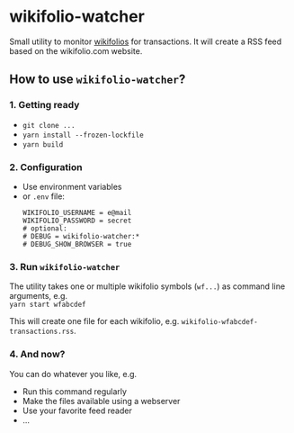 # wikifolio-watcher

Small utility to monitor [wikifolios](https://www.wikifolio.com) for transactions. It will create a RSS feed based on the wikifolio.com website.

## How to use `wikifolio-watcher`?

### 1. Getting ready
- `git clone ...`
- `yarn install --frozen-lockfile`
- `yarn build`

### 2. Configuration
- Use environment variables
- or `.env` file:
  ```
  WIKIFOLIO_USERNAME = e@mail
  WIKIFOLIO_PASSWORD = secret
  # optional:
  # DEBUG = wikifolio-watcher:*
  # DEBUG_SHOW_BROWSER = true
  ```

### 3. Run `wikifolio-watcher`
The utility takes one or multiple wikifolio symbols (`wf...`) as command line arguments, e.g.  
`yarn start wfabcdef`

This will create one file for each wikifolio, e.g. `wikifolio-wfabcdef-transactions.rss`.

### 4. And now?
You can do whatever you like, e.g.
- Run this command regularly
- Make the files available using a webserver
- Use your favorite feed reader
- ...
